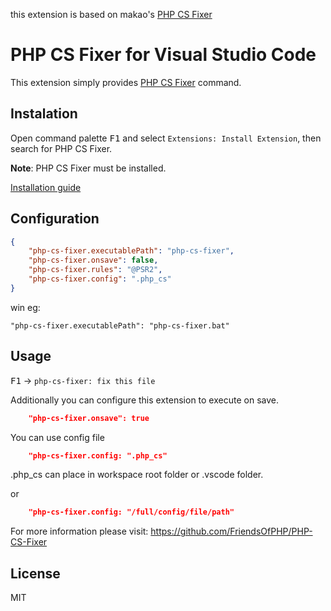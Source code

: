this extension is based on makao's [PHP CS Fixer ](https://marketplace.visualstudio.com/items?itemName=makao.phpcsfixer)

# PHP CS Fixer for Visual Studio Code
This extension simply provides [PHP CS Fixer](https://github.com/FriendsOfPHP/PHP-CS-Fixer) command.

## Instalation
Open command palette <kbd>F1</kbd> and select `Extensions: Install Extension`, then search for PHP CS Fixer.

**Note**: PHP CS Fixer must be installed.

[Installation guide](https://github.com/FriendsOfPHP/PHP-CS-Fixer#installation)

## Configuration
```JSON
{
    "php-cs-fixer.executablePath": "php-cs-fixer",
    "php-cs-fixer.onsave": false,
    "php-cs-fixer.rules": "@PSR2",
    "php-cs-fixer.config": ".php_cs"
}
```
win eg:
```
"php-cs-fixer.executablePath": "php-cs-fixer.bat"
```

## Usage
<kbd>F1</kbd> -> `php-cs-fixer: fix this file`

Additionally you can configure this extension to execute on save.
```JSON
    "php-cs-fixer.onsave": true
```
You can use config file
```JSON
    "php-cs-fixer.config: ".php_cs"
```
.php_cs can place in workspace root folder or .vscode folder.

or
```JSON
    "php-cs-fixer.config: "/full/config/file/path"
```

For more information please visit: https://github.com/FriendsOfPHP/PHP-CS-Fixer

## License
MIT